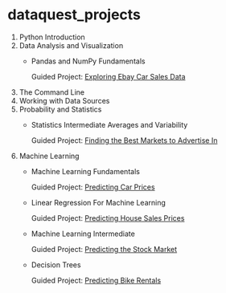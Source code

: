 # dataquest_projects

1. Python Introduction
2. Data Analysis and Visualization
   - Pandas and NumPy Fundamentals
   
     Guided Project: [Exploring Ebay Car Sales Data](https://github.com/zhao365/dataquest_projects/blob/master/Exploring%20Ebay%20Car%20Sales%20Data/Exploring%20Ebay%20Car%20Sales%20Data.ipynb)
3. The Command Line
4. Working with Data Sources
5. Probability and Statistics
    - Statistics Intermediate Averages and Variability

      Guided Project: [Finding the Best Markets to Advertise In](https://github.com/zhao365/dataquest_projects/blob/master/Finding%20the%20Best%20Markets%20to%20Advertise%20In/Finding%20the%20Best%20Markets%20to%20Advertise%20In.ipynb)
6. Machine Learning
   - Machine Learning Fundamentals

     Guided Project: [Predicting Car Prices](https://github.com/zhao365/dataquest_projects/blob/master/Predicting%20Car%20Prices/Predicting%20Car%20Price.ipynb)
     
   - Linear Regression For Machine Learning
    
     Guided Project: [Predicting House Sales Prices](https://github.com/zhao365/dataquest_projects/blob/master/Predicting%20House%20Sale%20Prices/Predicting%20House%20Sale%20Prices.ipynb)
     
   - Machine Learning Intermediate
   
     Guided Project: [Predicting the Stock Market](https://github.com/zhao365/dataquest_projects/blob/master/Predicting%20the%20stock%20market/predict.py)


   - Decision Trees
   
     Guided Project: [Predicting Bike Rentals](https://github.com/zhao365/dataquest_projects/blob/master/Predicting%20Bike%20Rentals/Predicting%20Bike%20Rentals.ipynb)
